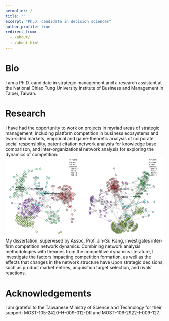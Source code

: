 ```yaml
---
permalink: /
title: ""
excerpt: "Ph.D. candidate in decision sciences"
author_profile: true
redirect_from: 
  - /about/
  - /about.html
---
```


Bio
===

I am a Ph.D. candidate in strategic management and a research assistant at the National Chiao Tung University Institute of Business and Management in Taipei, Taiwan. 


Research
======
I have had the opportunity to work on projects in myriad areas of strategic management, including platform competition in business ecosystems and two-sided markets, empirical and game-theoretic analysis of corporate social responsiblity, patent citation network analysis for knowledge base comparison, and inter-organizational network analysis for exploring the dynamics of competition.      
![alt text](/images/clarabridge_net_time_slice_colored_dists_c42_s11.png "Competition Network Groups Over Time")       
My dissertation, supervised by Assoc. Prof. Jin-Su Kang, investigates inter-firm competition network dynamics. Combining network analysis methodologies with theories from the competitive dynamics literature, I investigate the factors impacting competition formation, as well as the effects that changes in the network structure have upon strategic decisions, such as product market entries, acquisition target selection, and rivals' reactions.


Acknowledgements
======
I am grateful to the Taiwanese Ministry of Science and Technology for their support: MOST-105-2420-H-009-012-DR and MOST-106-2922-I-009-127. 
